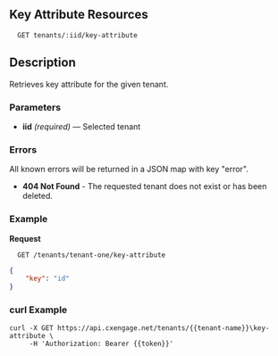 ## Key Attribute Resources

```
  GET tenants/:iid/key-attribute
```

## Description

Retrieves key attribute for the given tenant.


### Parameters

- **iid** _(required)_ — Selected tenant

### Errors

All known errors will be returned in a JSON map with key "error".

- **404 Not Found** - The requested tenant does not exist or has been deleted.

### Example

**Request**

```
  GET /tenants/tenant-one/key-attribute
```

```json
{
    "key": "id"
}
```
 
### curl Example

```
curl -X GET https://api.cxengage.net/tenants/{{tenant-name}}\key-attribute \
     -H 'Authorization: Bearer {{token}}'

```
